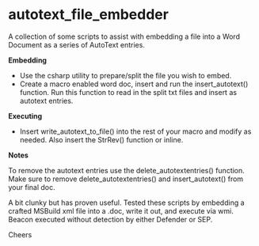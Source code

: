 # autotext_file_embedder
A collection of some scripts to assist with embedding a file into a Word Document as a series of AutoText entries.

**Embedding**
- Use the csharp utility to prepare/split the file you wish to embed. 
- Create a macro enabled word doc, insert and run the insert_autotext() function. Run this function to read in the split txt files and insert as autotext entries.

**Executing**

- Insert write_autotext_to_file() into the rest of your macro and modify as needed. Also insert the StrRev() function or inline.

**Notes**

To remove the autotext entries use the delete_autotextentries() function. Make sure to remove delete_autotextentries() and insert_autotext() from your final doc.

A bit clunky but has proven useful. Tested these scripts by embedding a crafted MSBuild xml file into a .doc, write it out, and execute via wmi. Beacon executed without detection by either Defender or SEP.

Cheers
